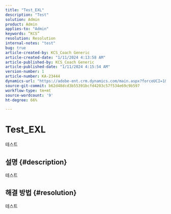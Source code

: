 ```yaml
---
title: "Test_EXL"
description: "Test"
solution: Admin
product: Admin
applies-to: "Admin"
keywords: “KCS”
resolution: Resolution
internal-notes: "test"
bug: true
article-created-by: KCS_Coach Generic
article-created-date: "1/11/2024 4:13:58 AM"
article-published-by: KCS_Coach Generic
article-published-date: "1/11/2024 4:15:54 AM"
version-number: 1
article-number: KA-23444
dynamics-url: "https://adobe-ent.crm.dynamics.com/main.aspx?forceUCI=1&pagetype=entityrecord&etn=knowledgearticle&id=51c69dd6-37b0-ee11-a569-6045bd006079"
source-git-commit: b62d48dcd3b55391bcfd4203c57f534e69c9b597
workflow-type: tm+mt
source-wordcount: '9'
ht-degree: 66%

---
```


# Test_EXL


테스트

## 설명 {#description}

테스트

## 해결 방법 {#resolution}


테스트
